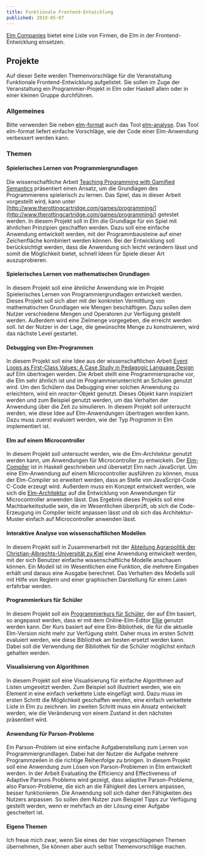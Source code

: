 ```yaml
---
title: Funktionale Frontend-Entwicklung
published: 2019-05-07
---
```


[Elm Companies](https://github.com/lpil/elm-companies) bietet eine Liste von Firmen, die Elm in der Frontend-Entwicklung einsetzen.

## Projekte

Auf dieser Seite werden Themenvorschläge für die Veranstaltung Funktionale Frontend-Entwicklung aufgelistet.
Sie sollen im Zuge der Veranstaltung ein Programmier-Projekt in Elm oder Haskell allein oder in einer kleinen Gruppe durchführen.


### Allgemeines

Bitte verwenden Sie neben [elm-format](https://github.com/avh4/elm-format) auch das Tool [elm-analyse](https://github.com/stil4m/elm-analyse).
Das Tool elm-format liefert einfache Vorschläge, wie der Code einer Elm-Anwendung verbessert werden kann.


### Themen


#### Spielerisches Lernen von Programmiergrundlagen

Die wissenschaftliche Arbeit [Teaching Programming with Gamified Semantics](http://www.cs.cornell.edu/andru/papers/reduct-chi17/reduct-chi17.pdf) präsentiert einen Ansatz, um die Grundlagen des Programmierens spielerisch zu lernen.
Das Spiel, das in dieser Arbeit vorgestellt wird, kann unter [http://www.therottingcartridge.com/games/programming/](http://www.therottingcartridge.com/games/programming/) getestet werden.
In diesem Projekt soll in Elm die Grundlage für ein Spiel mit ähnlichen Prinzipien geschaffen werden.
Dazu soll eine einfache Anwendung entwickelt werden, mit der Programmbausteine auf einer Zeichenfläche kombiniert werden können.
Bei der Entwicklung soll berücksichtigt werden, dass die Anwendung sich leicht verändern lässt und somit die Möglichkeit bietet, schnell Ideen für Spiele dieser Art auszuprobieren.

#### Spielerisches Lernen von mathematischen Grundlagen

In diesem Projekt soll eine ähnliche Anwendung wie im Projekt Spielerisches Lernen von Programmiergrundlagen entwickelt werden.
Dieses Projekt soll sich aber mit der konkreten Vermittlung von mathematischen Grundlagen wie Mengen beschäftigen.
Dazu sollen dem Nutzer verschiedene Mengen und Operatoren zur Verfügung gestellt werden.
Außerdem wird eine Zielmenge vorgegeben, die erreicht werden soll.
Ist der Nutzer in der Lage, die gewünschte Menge zu konstruieren, wird das nächste Level gestartet.

#### Debugging von Elm-Programmen

In diesem Projekt soll eine Idee aus der wissenschaftlichen Arbeit [Event Loops as First-Class Values: A Case Study in Pedagogic Language Design](https://arxiv.org/pdf/1902.00735) auf Elm übertragen werden.
Die Arbeit stellt eine Programmiersprache vor, die Elm sehr ähnlich ist und im Programmierunterricht an Schulen genutzt wird.
Um den Schülern das Debugging einer solchen Anwendung zu erleichtern, wird ein _reactor_-Objekt genutzt.
Dieses Objekt kann inspiziert werden und zum Beispiel genutzt werden, um das Verhalten der Anwendung über die Zeit zu simulieren.
In diesem Projekt soll untersucht werden, wie diese Idee auf Elm-Anwendungen übertragen werden kann.
Dazu muss zuerst evaluiert werden, wie der Typ _Programm_ in Elm implementiert ist.

#### Elm auf einem Microcontroller

In diesem Projekt soll untersucht werden, wie die Elm-Architektur genutzt werden kann, um Anwendungen für Microcontroller zu entwickeln.
Der [Elm-Compiler](https://github.com/elm-lang/elm-compiler) ist in Haskell geschrieben und übersetzt Elm nach JavaScript.
Um eine Elm-Anwendung auf einem Microcontroller ausführen zu können, muss der Elm-Compiler so erweitert werden, dass an Stelle von JavaScript-Code C-Code erzeugt wird.
Außerdem muss ein Konzept entwickelt werden, wie sich die [Elm-Architektur](https://guide.elm-lang.org/architecture/) auf die Entwicklung von Anwendungen für Microcontroller anwenden lässt.
Das Ergebnis dieses Projekts soll eine Machbarkeitsstudie sein, die im Wesentlichen überprüft, ob sich die Code-Erzeugung im Compiler leicht anpassen lässt und ob sich das Architektur-Muster einfach auf Microcontroller anwenden lässt.

#### Interaktive Analyse von wissenschaftlichen Modellen

In diesem Projekt soll in Zusammenarbeit mit der [Abteilung Agrarpolitik der Christian-Albrechts-Universität zu Kiel](http://www.agrarpol.uni-kiel.de/de?set_language=de) eine Anwendung entwickelt werden, mit der sich Benutzer einfache wissenschaftliche Modelle anschauen können.
Ein Modell ist im Wesentlichen eine Funktion, die mehrere Eingaben erhält und daraus eine Ausgabe berechnet.
Das Verhalten des Modells soll mit Hilfe von Reglern und einer graphischen Darstellung für einen Laien erfahrbar werden.
<!-- - möglichst generisch
- GAMS-Modelle im Browser ausführen
- fest vorgegebenes Programm
- Slider für Wahl von Eingabevariablen
- Visualisierung Entwicklung von Werten
- Teil der Daten aus JSON-Datei zur Konfiguration
- zusätzlicher Parameter ist die x-Achse des Diagramms (zum Beispiel Zeit)
- ggf. mehrdimensionales Modell durch Diagramm darstellen
- Charttypen fest einprogrammiert
- besser Konfigurationssprache für Charts
- weiteres Fenster zum fixieren der Daten -->

#### Programmierkurs für Schüler

In diesem Projekt soll ein [Programmierkurs für Schüler](https://github.com/jan-christiansen/Elm-Kurs), der auf Elm basiert, so angepasst werden, dass er mit dem Online-Elm-Editor [Ellie](https://ellie-app.com/new) genutzt werden kann.
Der Kurs basiert auf eine Elm-Bibliothek, die für die aktuelle Elm-Version nicht mehr zur Verfügung steht.
Daher muss im ersten Schritt evaluiert werden, wie diese Bibliothek am besten ersetzt werden kann.
Dabei soll die Verwendung der Bibliothek für die Schüler möglichst einfach gehalten werden.

#### Visualisierung von Algorithmen

In diesem Projekt soll eine Visualisierung für einfache Algorithmen auf Listen umgesetzt werden.
Zum Beispiel soll illustriert werden, wie ein Element in eine einfach verkettete Liste eingefügt wird.
Dazu muss im ersten Schritt die Möglichkeit geschaffen werden, eine einfach verkettete Liste in Elm zu zeichnen.
Im zweiten Schritt muss ein Ansatz entwickelt werden, wie die Veränderung von einem Zustand in den nächsten präsentiert wird.

#### Anwendung für Parson-Probleme

Ein Parson-Problem ist eine einfache Aufgabenstellung zum Lernen von Programmiergrundlagen.
Dabei hat der Nutzer die Aufgabe mehrere Programmzeilen in die richtige Reihenfolge zu bringen.
In diesem Projekt soll eine Anwendung zum Lösen von Parson-Problemen in Elm entwickelt werden.
In der Arbeit Evaluating the Efficiency and Effectiveness of Adaptive Parsons Problems wird gezeigt, dass adaptive Parson-Probleme, also Parson-Probleme, die sich an die Fähigkeit des Lerners anpassen, besser funktionieren.
Die Anwendung soll sich daher den Fähigkeiten des Nutzers anpassen.
So sollen dem Nutzer zum Beispiel Tipps zur Verfügung gestellt werden, wenn er mehrfach an der Lösung einer Aufgabe gescheitert ist.

#### Eigene Themen

Ich freue mich zwar, wenn Sie eines der hier vorgeschlagenen Themen übernehmen, Sie können aber auch selbst Themenvorschläge machen.


<!-- #### Anwendung zum Vereinbaren von Terminen

In diesem Projekt soll eine Anwendung entwickelt werden, mit der Studiernde Termine, zum Beispiel Prüfungstermine, vereinbaren können. -->

<!--

#### Sammeln und Aufbereiten von Haskell-Programmen

In diesem Projekt soll eine Anwendung in Haskell entwickelt werden.
Haskell ist Elm sowohl in der Syntax als auch in der Art der Programmierung recht ähnlich.
Haskell unterscheidet sich aber klar von Elm, da es sich nicht um eine Frontend-Programmiersprache handelt sondern um eine _general purpose language_.
In diesem Projekt soll es darum gehen, Pakete von der Platform [hackage](http://hackage.haskell.org/packages/browse) herunterzuladen und aufzubereiten.

#### Übersetzung von GAMS-Modellen in JavaScript

In diesem Projekt soll in der Programmiersprache Haskell ein kleiner Compiler

<!--
#### CSS-Styling

#### Implementierung von regulären Ausdrücken

In diesem Projekt soll

#### Wahl der richtigen Datenstruktur

In Anlehnung an das Projekt
Datenstrukturen gegeneinander antreten lassen

#### Programmierung für Anfänger

In dieser Arbeit

#### Theorem-Proving Game

#### Projektmanagement - The Game

#### Dynamisch getyptes Elm?
-->
